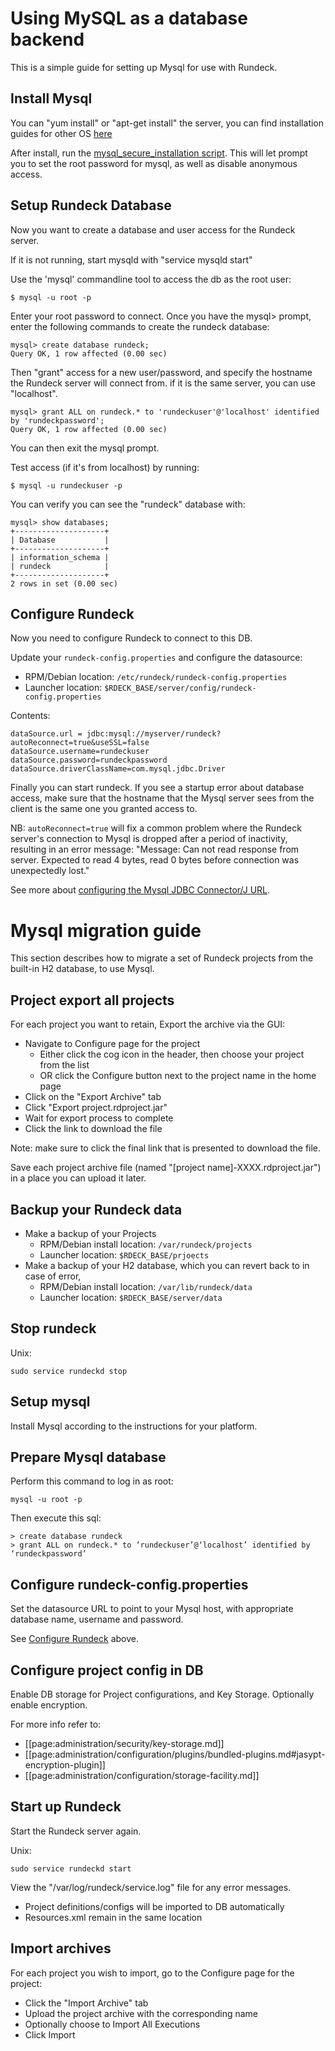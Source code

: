 # Using MySQL as a database backend

This is a simple guide for setting up Mysql for use with Rundeck.

## Install Mysql

You can "yum install" or "apt-get install" the server, you can find installation guides for other OS [here](https://dev.mysql.com/doc/refman/5.7/en/installing.html)

After install, run the [mysql_secure_installation script](https://dev.mysql.com/doc/refman/5.7/en/mysql-secure-installation.html). This will let prompt you to set the root password for mysql, as well as disable anonymous access.

## Setup Rundeck Database

Now you want to create a database and user access for the Rundeck server.

If it is not running, start mysqld with "service mysqld start"

Use the 'mysql' commandline tool to access the db as the root user:

    $ mysql -u root -p

Enter your root password to connect.  Once you have the mysql> prompt, enter the following commands to create the rundeck database:

    mysql> create database rundeck;
    Query OK, 1 row affected (0.00 sec)

Then "grant" access for a new user/password, and specify the hostname the Rundeck server will connect from.  if it is the same server, you can use "localhost".

    mysql> grant ALL on rundeck.* to 'rundeckuser'@'localhost' identified by 'rundeckpassword';
    Query OK, 1 row affected (0.00 sec)

You can then exit the mysql prompt.

Test access (if it's from localhost) by running:

    $ mysql -u rundeckuser -p

You can verify you can see the "rundeck" database with:

    mysql> show databases;
    +--------------------+
    | Database           |
    +--------------------+
    | information_schema |
    | rundeck            |
    +--------------------+
    2 rows in set (0.00 sec)

## Configure Rundeck

Now you need to configure Rundeck to connect to this DB.

Update your `rundeck-config.properties` and configure the datasource:


* RPM/Debian location: `/etc/rundeck/rundeck-config.properties`
* Launcher location: `$RDECK_BASE/server/config/rundeck-config.properties`

Contents:

    dataSource.url = jdbc:mysql://myserver/rundeck?autoReconnect=true&useSSL=false
    dataSource.username=rundeckuser
    dataSource.password=rundeckpassword
    dataSource.driverClassName=com.mysql.jdbc.Driver

Finally you can start rundeck.  If you see a startup error about database access, make sure that the hostname that the Mysql server sees from the client is the same one you granted access to.


NB: `autoReconnect=true` will fix a common problem where the Rundeck server's connection to Mysql is dropped after a period of inactivity, resulting in an error message: "Message: Can not read response from server. Expected to read 4 bytes, read 0 bytes before connection was unexpectedly lost."

See more about [configuring the Mysql JDBC Connector/J URL](https://dev.mysql.com/doc/connector-j/5.1/en/connector-j-reference-configuration-properties.html).

# Mysql migration guide

This section describes how to migrate a set of Rundeck projects from
the built-in H2 database, to use Mysql.

## Project export all projects

For each project you want to retain, Export the archive via the GUI:

* Navigate to Configure page for the project
    * Either click the cog icon in the header, then choose your project from the list
    * OR click the Configure button next to the project name in the home page
* Click on the "Export Archive" tab
* Click "Export project.rdproject.jar"
* Wait for export process to complete
* Click the link to download the file

Note: make sure to click the final link that is presented to download the file.

Save each project archive file (named "[project name]-XXXX.rdproject.jar")
in a place you can upload it later.

## Backup your Rundeck data

* Make a backup of your Projects
    * RPM/Debian install location: `/var/rundeck/projects`
    * Launcher location: `$RDECK_BASE/prjoects`
* Make a backup of your H2 database, which you can revert back to in case of error,
    * RPM/Debian install location: `/var/lib/rundeck/data`
    * Launcher location: `$RDECK_BASE/server/data`

## Stop rundeck

Unix:

    sudo service rundeckd stop


## Setup mysql

Install Mysql according to the instructions for your platform.

## Prepare Mysql database

Perform this command to log in as root:

    mysql -u root -p

Then execute this sql:

    > create database rundeck
    > grant ALL on rundeck.* to ‘rundeckuser’@‘localhost’ identified by ‘rundeckpassword’


## Configure rundeck-config.properties

Set the datasource URL to point to your Mysql host, with appropriate database name,
username and password.

See [Configure Rundeck](#configure-rundeck) above.

## Configure project config in DB

Enable DB storage for Project configurations, and Key Storage. Optionally enable encryption.

For more info refer to:

* [[page:administration/security/key-storage.md]]
* [[page:administration/configuration/plugins/bundled-plugins.md#jasypt-encryption-plugin]]
* [[page:administration/configuration/storage-facility.md]]

## Start up Rundeck

Start the Rundeck server again.

Unix:

    sudo service rundeckd start

View the "/var/log/rundeck/service.log" file for any error messages.

* Project definitions/configs will be imported to DB automatically
* Resources.xml remain in the same location

## Import archives

For each project you wish to import, go to the Configure page for the project:

* Click the "Import Archive" tab
* Upload the project archive with the corresponding name
* Optionally choose to Import All Executions
* Click Import
